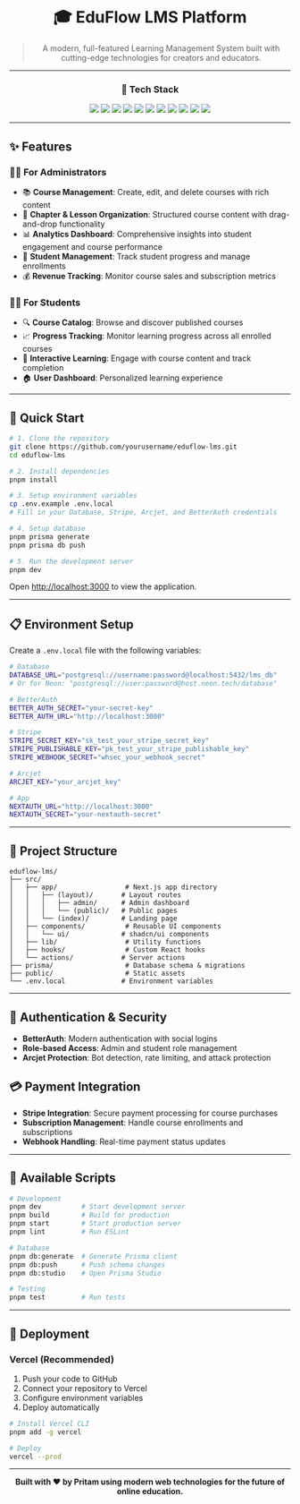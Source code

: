 <div align="center">

# 🎓 EduFlow LMS Platform

> A modern, full-featured Learning Management System built with cutting-edge technologies for creators and educators.

---

### 🧰 Tech Stack

<p align="center">
  <img src="https://img.shields.io/badge/Next.js-15-black?style=for-the-badge&logo=next.js" />
  <img src="https://img.shields.io/badge/TypeScript-007ACC?style=for-the-badge&logo=typescript&logoColor=white" />
  <img src="https://img.shields.io/badge/Prisma-3982CE?style=for-the-badge&logo=Prisma&logoColor=white" />
  <img src="https://img.shields.io/badge/PostgreSQL-316192?style=for-the-badge&logo=postgresql&logoColor=white" />
  <img src="https://img.shields.io/badge/Tailwind_CSS-38B2AC?style=for-the-badge&logo=tailwind-css&logoColor=white" />
  <img src="https://img.shields.io/badge/Neon_DB-00EC9C?style=for-the-badge&logo=neon&logoColor=white" />
  <img src="https://img.shields.io/badge/Stripe-626CD9?style=for-the-badge&logo=stripe&logoColor=white" />
  <img src="https://img.shields.io/badge/shadcn/ui-000000?style=for-the-badge&logo=shadcnui&logoColor=white" />
  <img src="https://img.shields.io/badge/Arcjet-444DF2?style=for-the-badge&logo=shield&logoColor=white" />
  <img src="https://img.shields.io/badge/BetterAuth-6E40C9?style=for-the-badge&logo=auth0&logoColor=white" />
  <img src="https://img.shields.io/badge/pnpm-CC3534?style=for-the-badge&logo=pnpm&logoColor=white" />
</p>

</div>

---

## ✨ Features

### 👨‍💼 For Administrators

- 📚 **Course Management**: Create, edit, and delete courses with rich content
- 📖 **Chapter & Lesson Organization**: Structured course content with drag-and-drop functionality
- 📊 **Analytics Dashboard**: Comprehensive insights into student engagement and course performance
- 👥 **Student Management**: Track student progress and manage enrollments
- 💰 **Revenue Tracking**: Monitor course sales and subscription metrics

### 👨‍🎓 For Students

- 🔍 **Course Catalog**: Browse and discover published courses
- 📈 **Progress Tracking**: Monitor learning progress across all enrolled courses
- 🎯 **Interactive Learning**: Engage with course content and track completion
- 🏠 **User Dashboard**: Personalized learning experience

---

## 🚀 Quick Start

```bash
# 1. Clone the repository
git clone https://github.com/yourusername/eduflow-lms.git
cd eduflow-lms

# 2. Install dependencies
pnpm install

# 3. Setup environment variables
cp .env.example .env.local
# Fill in your Database, Stripe, Arcjet, and BetterAuth credentials

# 4. Setup database
pnpm prisma generate
pnpm prisma db push

# 5. Run the development server
pnpm dev
```

Open [http://localhost:3000](http://localhost:3000) to view the application.

---

## 📋 Environment Setup

Create a `.env.local` file with the following variables:

```bash
# Database
DATABASE_URL="postgresql://username:password@localhost:5432/lms_db"
# Or for Neon: "postgresql://user:password@host.neon.tech/database"

# BetterAuth
BETTER_AUTH_SECRET="your-secret-key"
BETTER_AUTH_URL="http://localhost:3000"

# Stripe
STRIPE_SECRET_KEY="sk_test_your_stripe_secret_key"
STRIPE_PUBLISHABLE_KEY="pk_test_your_stripe_publishable_key"
STRIPE_WEBHOOK_SECRET="whsec_your_webhook_secret"

# Arcjet
ARCJET_KEY="your_arcjet_key"

# App
NEXTAUTH_URL="http://localhost:3000"
NEXTAUTH_SECRET="your-nextauth-secret"
```

---

## 📁 Project Structure

```
eduflow-lms/
├── src/
│   ├── app/                 # Next.js app directory
│   │   ├── (layout)/       # Layout routes
│   │   │   ├── admin/      # Admin dashboard
│   │   │   └── (public)/   # Public pages
│   │   └── (index)/        # Landing page
│   ├── components/          # Reusable UI components
│   │   └── ui/             # shadcn/ui components
│   ├── lib/                 # Utility functions
│   ├── hooks/               # Custom React hooks
│   └── actions/            # Server actions
├── prisma/                  # Database schema & migrations
├── public/                  # Static assets
└── .env.local              # Environment variables
```

---

## 🔐 Authentication & Security

- **BetterAuth**: Modern authentication with social logins
- **Role-based Access**: Admin and student role management
- **Arcjet Protection**: Bot detection, rate limiting, and attack protection

## 💳 Payment Integration

- **Stripe Integration**: Secure payment processing for course purchases
- **Subscription Management**: Handle course enrollments and subscriptions
- **Webhook Handling**: Real-time payment status updates

---

## 📝 Available Scripts

```bash
# Development
pnpm dev          # Start development server
pnpm build        # Build for production
pnpm start        # Start production server
pnpm lint         # Run ESLint

# Database
pnpm db:generate  # Generate Prisma client
pnpm db:push      # Push schema changes
pnpm db:studio    # Open Prisma Studio

# Testing
pnpm test         # Run tests
```

---

## 🚀 Deployment

### Vercel (Recommended)

1. Push your code to GitHub
2. Connect your repository to Vercel
3. Configure environment variables
4. Deploy automatically

```bash
# Install Vercel CLI
pnpm add -g vercel

# Deploy
vercel --prod
```

---


<div align="center">

**Built with ❤️ by Pritam using modern web technologies for the future of online education.**

</div>
